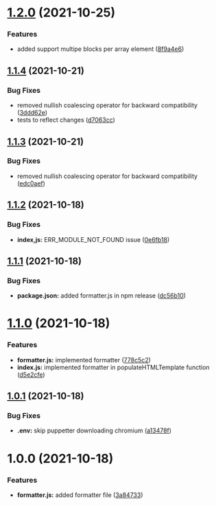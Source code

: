 # [1.2.0](https://github.com/devprojx/gjs-template-filler/compare/v1.1.4...v1.2.0) (2021-10-25)


### Features

* added support multipe blocks per array element ([8f9a4e6](https://github.com/devprojx/gjs-template-filler/commit/8f9a4e6a00378d71d23c00f72a0915b917bb6d2c))

## [1.1.4](https://github.com/devprojx/gjs-template-filler/compare/v1.1.3...v1.1.4) (2021-10-21)


### Bug Fixes

* removed nullish coalescing operator for backward compatibility ([3ddd62e](https://github.com/devprojx/gjs-template-filler/commit/3ddd62e6323e8e475a2c56b237b265ad70f7b52a))
* tests to reflect changes ([d7063cc](https://github.com/devprojx/gjs-template-filler/commit/d7063ccba04fbe51e8279cf035f8db5b95340e6f))

## [1.1.3](https://github.com/devprojx/gjs-template-filler/compare/v1.1.2...v1.1.3) (2021-10-21)


### Bug Fixes

* removed nullish coalescing operator for backward compatibility ([edc0aef](https://github.com/devprojx/gjs-template-filler/commit/edc0aef4aee75d548079a4b0f1b2094fec5fc9dc))

## [1.1.2](https://github.com/devprojx/gjs-template-filler/compare/v1.1.1...v1.1.2) (2021-10-18)


### Bug Fixes

* **index,js:** ERR_MODULE_NOT_FOUND issue ([0e6fb18](https://github.com/devprojx/gjs-template-filler/commit/0e6fb1843c4c305458d7f9653a6d70d6db3a4765))

## [1.1.1](https://github.com/devprojx/gjs-template-filler/compare/v1.1.0...v1.1.1) (2021-10-18)


### Bug Fixes

* **package.json:** added formatter.js in npm release ([dc56b10](https://github.com/devprojx/gjs-template-filler/commit/dc56b10f4f994c493a3cfc36098acd7bd93f3611))

# [1.1.0](https://github.com/devprojx/gjs-template-filler/compare/v1.0.1...v1.1.0) (2021-10-18)


### Features

* **formatter.js:** implemented formatter ([778c5c2](https://github.com/devprojx/gjs-template-filler/commit/778c5c2e6f0eb3caf2bf9f0aa3bc07a8f6d3c762))
* **index.js:** implemented formatter in populateHTMLTemplate function ([d5e2cfe](https://github.com/devprojx/gjs-template-filler/commit/d5e2cfe714bcbd872628b65ff2d9b5e27533ba4e))

## [1.0.1](https://github.com/devprojx/gjs-template-filler/compare/v1.0.0...v1.0.1) (2021-10-18)


### Bug Fixes

* **.env:** skip puppetter downloading chromium ([a13478f](https://github.com/devprojx/gjs-template-filler/commit/a13478f440e50397444ff6095f55ea3f7c2ae80e))

# 1.0.0 (2021-10-18)


### Features

* **formatter.js:** added formatter file ([3a84733](https://github.com/devprojx/xgjs-template-builder/commit/3a84733040cc9911d14459660007ede19afeda84))
